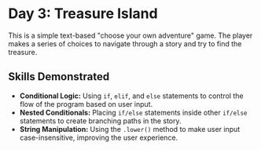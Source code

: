 # Day 3: Treasure Island

This is a simple text-based "choose your own adventure" game. The player makes a series of choices to navigate through a story and try to find the treasure.

## Skills Demonstrated
* **Conditional Logic:** Using `if`, `elif`, and `else` statements to control the flow of the program based on user input.
* **Nested Conditionals:** Placing `if/else` statements inside other `if/else` statements to create branching paths in the story.
* **String Manipulation:** Using the `.lower()` method to make user input case-insensitive, improving the user experience.